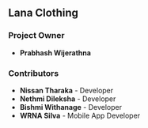 ## Lana Clothing 

### Project Owner 
- **Prabhash Wijerathna**

### Contributors
- **Nissan Tharaka** - Developer
- **Nethmi Dileksha** - Developer
- **Bishmi Withanage** - Developer
- **WRNA Silva** - Mobile App Developer

